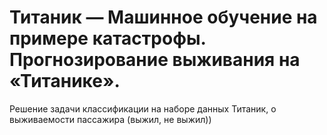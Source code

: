 # Титаник — Машинное обучение на примере катастрофы. Прогнозирование выживания на «Титанике».
Решение задачи классификации на наборе данных Титаник, о выживаемости пассажира (выжил, не выжил))  
